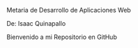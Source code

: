 Metaria de Desarrollo de Aplicaciones Web

De: Isaac Quinapallo

Bienvenido a mi Repositorio en GitHub
